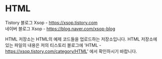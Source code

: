# HTML
Tistory 블로그 Xsop - https://xsop.tistory.com  
네이버 블로그 Xsop - https://blog.naver.com/xsop-blog


HTML 저장소는 HTML의 예제 코드들을 업로드하는 저장소입니다. 
HTML 저장소에 있는 파일의 내용은 저의 티스토리 블로그에
'HTML - https://xsop.tistory.com/category/HTML' 에서 확인하시기 바랍니다.
